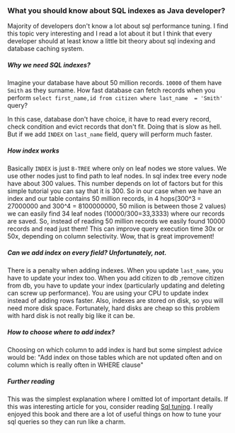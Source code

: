 ### What you should know about SQL indexes as Java developer?

Majority of developers don't know a lot about sql performance tuning. I find this topic very interesting 
and I read a lot about it but I think that every developer should at least know a little bit theory about sql
indexing and database caching system.

##### Why we need SQL indexes? 

Imagine your database have about 50 million records. `10000` of them have `Smith`
as they surname. How fast database can fetch records when you perform 
 `select first_name,id from citizen where last_name  = 'Smith'` query?

In this case, database don't have choice, it have to read every record, check condition and evict records that don't fit.
Doing that is slow as hell. But if we add `INDEX` on `last_name` field,
query will perform much faster.
 
##### How index works
Basically `INDEX` is just `B-TREE` where only on leaf nodes we store values.
We use other nodes just to find path to leaf nodes. In sql index tree every node have about 300 values. This number
depends on lot of factors but for this simple tutorial you can say that it is 300. So in our case when we have an index and
our table contains 50 million records, in 4 hops(300^3 = 27000000 and 300^4 = 8100000000, 50 milion is between those 2 values)
 we can easily find 34 leaf nodes (10000/300=33,3333) where our records are saved. So, instead of reading 50 million records
we easily found 10000 records and read just them! 
This can improve query execution time 30x or 50x, depending on column selectivity.
Wow, that is great improvement! 

##### Can we add index on every field? Unfortunately, not.

There is a penalty when adding indexes. When you update ```last_name```, you have to update your index too.
When you add citizen to db ,remove citizen from db, you have to update your index
(particularly updating and deleting can screw up performance). You are using your
CPU to update index instead of adding rows faster. 
Also, indexes are stored on disk, so you will need more disk space.
Fortunately, hard disks are cheap so this problem with hard disk is not really big like it can be.

##### How to choose where to add index?
Choosing on which column to add index is hard but some simplest advice would be: 
"Add index on those tables which are not updated often and on column which is really often in WHERE clause"

##### Further reading
This was the simplest explanation where I omitted lot of important details. 
If this was interesting article for you, consider reading [Sql tuning](https://www.amazon.com/SQL-Tuning-Generating-Optimal-Execution/dp/0596005733).
I really enjoyed this book and there are a lot of useful things on how to tune your sql queries so 
they can run like a charm.